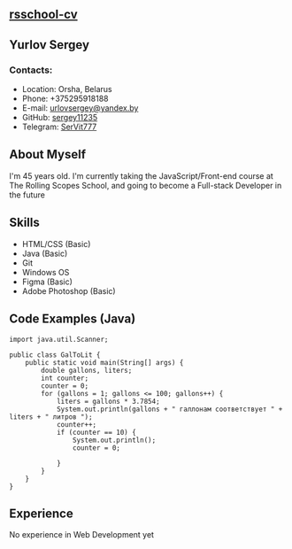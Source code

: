## [rsschool-cv](https://Sergey11235.github.io/rsschool-cv/)
## Yurlov Sergey
### Contacts:
* Location: Orsha, Belarus
* Phone: +375295918188
* E-mail: urlovsergey@yandex.by
* GitHub: [sergey11235](https://github.com/Sergey11235)
* Telegram: [SerVit777](https://t.me/SerVit777)
## About Myself
I'm 45 years old. I'm currently taking the JavaScript/Front-end course at The Rolling Scopes School, and going to become a Full-stack Developer in the future
## Skills
* HTML/CSS (Basic)
* Java (Basic)
* Git
* Windows OS
* Figma (Basic)
* Adobe Photoshop (Basic)
## Code Examples (Java)
```
import java.util.Scanner;

public class GalToLit {
    public static void main(String[] args) {
        double gallons, liters;
        int counter;
        counter = 0;
        for (gallons = 1; gallons <= 100; gallons++) {
            liters = gallons * 3.7854;
            System.out.println(gallons + " галлонам соответствует " + liters + " литров ");
            counter++;
            if (counter == 10) {
                System.out.println();
                counter = 0;

            }
        }
    }
}
```
## Experience
No experience in Web Development yet
